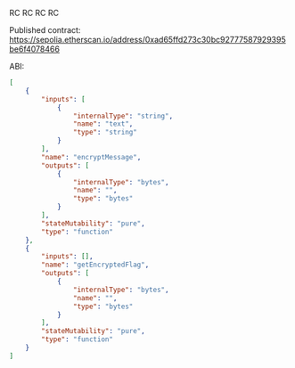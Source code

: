 RC RC RC RC

Published contract: https://sepolia.etherscan.io/address/0xad65ffd273c30bc92777587929395be6f4078466

ABI:
```json
[
	{
		"inputs": [
			{
				"internalType": "string",
				"name": "text",
				"type": "string"
			}
		],
		"name": "encryptMessage",
		"outputs": [
			{
				"internalType": "bytes",
				"name": "",
				"type": "bytes"
			}
		],
		"stateMutability": "pure",
		"type": "function"
	},
	{
		"inputs": [],
		"name": "getEncryptedFlag",
		"outputs": [
			{
				"internalType": "bytes",
				"name": "",
				"type": "bytes"
			}
		],
		"stateMutability": "pure",
		"type": "function"
	}
]
```
